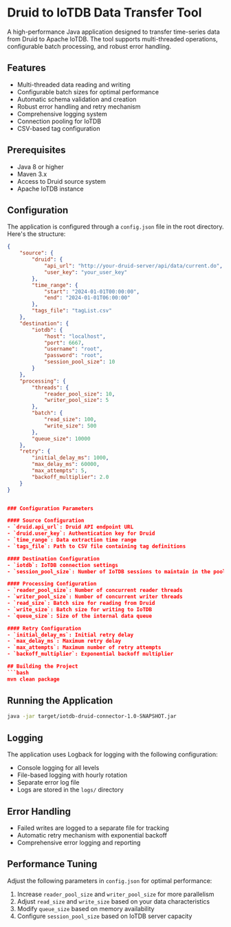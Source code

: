 # Druid to IoTDB Data Transfer Tool

A high-performance Java application designed to transfer time-series data from Druid to Apache IoTDB. The tool supports multi-threaded operations, configurable batch processing, and robust error handling.

## Features

- Multi-threaded data reading and writing
- Configurable batch sizes for optimal performance
- Automatic schema validation and creation
- Robust error handling and retry mechanism
- Comprehensive logging system
- Connection pooling for IoTDB
- CSV-based tag configuration

## Prerequisites

- Java 8 or higher
- Maven 3.x
- Access to Druid source system
- Apache IoTDB instance

## Configuration

The application is configured through a `config.json` file in the root directory. Here's the structure:

```json
{
    "source": {
        "druid": {
            "api_url": "http://your-druid-server/api/data/current.do",
            "user_key": "your_user_key"
        },
        "time_range": {
            "start": "2024-01-01T00:00:00", 
            "end": "2024-01-01T06:00:00"
        },
        "tags_file": "tagList.csv"
    },
    "destination": {
        "iotdb": {
            "host": "localhost",
            "port": 6667,
            "username": "root",
            "password": "root",
            "session_pool_size": 10
        }
    },
    "processing": {
        "threads": {
            "reader_pool_size": 10,
            "writer_pool_size": 5
        },
        "batch": {
            "read_size": 100,
            "write_size": 500
        },
        "queue_size": 10000
    },
    "retry": {
        "initial_delay_ms": 1000,
        "max_delay_ms": 60000,
        "max_attempts": 5,
        "backoff_multiplier": 2.0
    }
}


### Configuration Parameters

#### Source Configuration
- `druid.api_url`: Druid API endpoint URL
- `druid.user_key`: Authentication key for Druid
- `time_range`: Data extraction time range
- `tags_file`: Path to CSV file containing tag definitions

#### Destination Configuration
- `iotdb`: IoTDB connection settings
- `session_pool_size`: Number of IoTDB sessions to maintain in the pool

#### Processing Configuration
- `reader_pool_size`: Number of concurrent reader threads
- `writer_pool_size`: Number of concurrent writer threads
- `read_size`: Batch size for reading from Druid
- `write_size`: Batch size for writing to IoTDB
- `queue_size`: Size of the internal data queue

#### Retry Configuration
- `initial_delay_ms`: Initial retry delay
- `max_delay_ms`: Maximum retry delay
- `max_attempts`: Maximum number of retry attempts
- `backoff_multiplier`: Exponential backoff multiplier

## Building the Project
```bash
mvn clean package
```

## Running the Application
```bash
java -jar target/iotdb-druid-connector-1.0-SNAPSHOT.jar
```


## Logging

The application uses Logback for logging with the following configuration:

- Console logging for all levels
- File-based logging with hourly rotation
- Separate error log file
- Logs are stored in the `logs/` directory

## Error Handling

- Failed writes are logged to a separate file for tracking
- Automatic retry mechanism with exponential backoff
- Comprehensive error logging and reporting

## Performance Tuning

Adjust the following parameters in `config.json` for optimal performance:

1. Increase `reader_pool_size` and `writer_pool_size` for more parallelism
2. Adjust `read_size` and `write_size` based on your data characteristics
3. Modify `queue_size` based on memory availability
4. Configure `session_pool_size` based on IoTDB server capacity